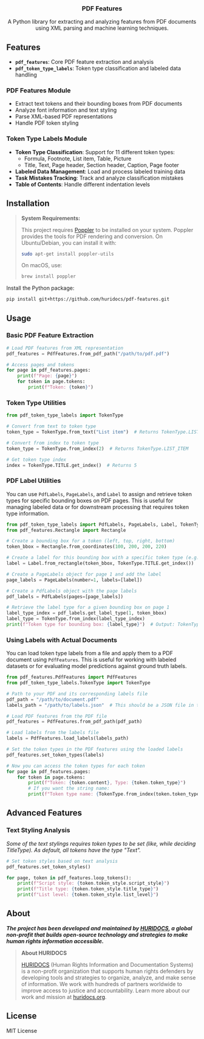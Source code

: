 
<h3 align="center">PDF Features</h3>
<p align="center">A Python library for extracting and analyzing features from PDF documents using XML parsing and machine learning techniques.</p>



## Features

- **`pdf_features`**: Core PDF feature extraction and analysis
- **`pdf_token_type_labels`**: Token type classification and labeled data handling

### PDF Features Module
- Extract text tokens and their bounding boxes from PDF documents
- Analyze font information and text styling
- Parse XML-based PDF representations
- Handle PDF token styling

### Token Type Labels Module
- **Token Type Classification**: Support for 11 different token types:
  - Formula, Footnote, List item, Table, Picture
  - Title, Text, Page header, Section header, Caption, Page footer
- **Labeled Data Management**: Load and process labeled training data
- **Task Mistakes Tracking**: Track and analyze classification mistakes
- **Table of Contents**: Handle different indentation levels

## Installation

> **System Requirements:**
>
> This project requires [Poppler](https://poppler.freedesktop.org/) to be installed on your system. Poppler provides the tools for PDF rendering and conversion. On Ubuntu/Debian, you can install it with:
>
> ```bash
> sudo apt-get install poppler-utils
> ```
> On macOS, use:
> ```bash
> brew install poppler
> ```

Install the Python package:

```bash
pip install git+https://github.com/huridocs/pdf-features.git
```

## Usage

### Basic PDF Feature Extraction

```python
# Load PDF features from XML representation
pdf_features = PdfFeatures.from_pdf_path("/path/to/pdf.pdf")

# Access pages and tokens
for page in pdf_features.pages:
    print(f"Page: {page}")
    for token in page.tokens:
        print(f"Token: {token}")
```


### Token Type Utilities

```python
from pdf_token_type_labels import TokenType

# Convert from text to token type
token_type = TokenType.from_text("List item")  # Returns TokenType.LIST_ITEM

# Convert from index to token type
token_type = TokenType.from_index(2)  # Returns TokenType.LIST_ITEM

# Get token type index
index = TokenType.TITLE.get_index()  # Returns 5
```

### PDF Label Utilities

You can use `PdfLabels`, `PageLabels`, and `Label` to assign and retrieve token types for specific bounding boxes on PDF pages. This is useful for managing labeled data or for downstream processing that requires token type information.

```python
from pdf_token_type_labels import PdfLabels, PageLabels, Label, TokenType
from pdf_features.Rectangle import Rectangle

# Create a bounding box for a token (left, top, right, bottom)
token_bbox = Rectangle.from_coordinates(100, 200, 200, 220)

# Create a label for this bounding box with a specific token type (e.g., TITLE)
label = Label.from_rectangle(token_bbox, TokenType.TITLE.get_index())

# Create a PageLabels object for page 1 and add the label
page_labels = PageLabels(number=1, labels=[label])

# Create a PdfLabels object with the page labels
pdf_labels = PdfLabels(pages=[page_labels])

# Retrieve the label type for a given bounding box on page 1
label_type_index = pdf_labels.get_label_type(1, token_bbox)
label_type = TokenType.from_index(label_type_index)
print(f"Token type for bounding box: {label_type}")  # Output: TokenType.TITLE
```

### Using Labels with Actual Documents

You can load token type labels from a file and apply them to a PDF document using `PdfFeatures`. This is useful for working with labeled datasets or for evaluating model predictions against ground truth labels.

```python
from pdf_features.PdfFeatures import PdfFeatures
from pdf_token_type_labels.TokenType import TokenType

# Path to your PDF and its corresponding labels file
pdf_path = "/path/to/document.pdf"
labels_path = "/path/to/labels.json"  # This should be a JSON file in the expected format

# Load PDF features from the PDF file
pdf_features = PdfFeatures.from_pdf_path(pdf_path)

# Load labels from the labels file
labels = PdfFeatures.load_labels(labels_path)

# Set the token types in the PDF features using the loaded labels
pdf_features.set_token_types(labels)

# Now you can access the token types for each token
for page in pdf_features.pages:
    for token in page.tokens:
        print(f"Token: {token.content}, Type: {token.token_type}")
        # If you want the string name:
        print(f"Token type name: {TokenType.from_index(token.token_type)}")
```

## Advanced Features

### Text Styling Analysis


_Some of the text stylings requires token types to be set (like, while deciding TitleType). As default, all tokens have the type "Text"._

```python
# Set token styles based on text analysis
pdf_features.set_token_styles()

for page, token in pdf_features.loop_tokens():
    print(f"Script style: {token.token_style.script_style}")
    print(f"Title type: {token.token_style.title_type}")
    print(f"List level: {token.token_style.list_level}")
```




## About

**_The project has been developed and maintained by [HURIDOCS](https://huridocs.org), a global non-profit that builds open-source technology and strategies to make human rights information accessible._**



> **About HURIDOCS**
>
> [HURIDOCS](https://huridocs.org) (Human Rights Information and Documentation Systems) is a non-profit organization that supports human rights defenders by developing tools and strategies to organize, analyze, and make sense of information. We work with hundreds of partners worldwide to improve access to justice and accountability. Learn more about our work and mission at [huridocs.org](https://huridocs.org).




## License

MIT License